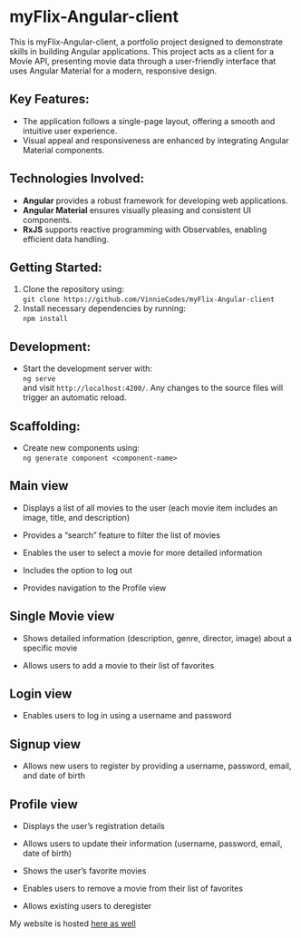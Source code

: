 # myFlix-Angular-client

This is myFlix-Angular-client, a portfolio project designed to demonstrate skills in building Angular applications. This project acts as a client for a Movie API, presenting movie data through a user-friendly interface that uses Angular Material for a modern, responsive design.

## Key Features:
- The application follows a single-page layout, offering a smooth and intuitive user experience.
- Visual appeal and responsiveness are enhanced by integrating Angular Material components.
  
## Technologies Involved:
- **Angular** provides a robust framework for developing web applications.
- **Angular Material** ensures visually pleasing and consistent UI components.
- **RxJS** supports reactive programming with Observables, enabling efficient data handling.

## Getting Started:
1. Clone the repository using:  
   `git clone https://github.com/VinnieCodes/myFlix-Angular-client`
2. Install necessary dependencies by running:  
   `npm install`

## Development:
- Start the development server with:  
  `ng serve`  
  and visit `http://localhost:4200/`. Any changes to the source files will trigger an automatic reload.

## Scaffolding:
- Create new components using:  
  `ng generate component <component-name>`

## Main view
- Displays a list of all movies to the user (each movie item includes an image, title, and description)

- Provides a “search” feature to filter the list of movies

- Enables the user to select a movie for more detailed information

- Includes the option to log out

- Provides navigation to the Profile view

## Single Movie view
- Shows detailed information (description, genre, director, image) about a specific movie

- Allows users to add a movie to their list of favorites

## Login view
- Enables users to log in using a username and password

## Signup view
- Allows new users to register by providing a username, password, email, and date of birth

## Profile view
- Displays the user’s registration details

- Allows users to update their information (username, password, email, date of birth)

- Shows the user’s favorite movies

- Enables users to remove a movie from their list of favorites

- Allows existing users to deregister

My website is hosted [here as well](https://myflix-angular-client5463.netlify.app/welcome)